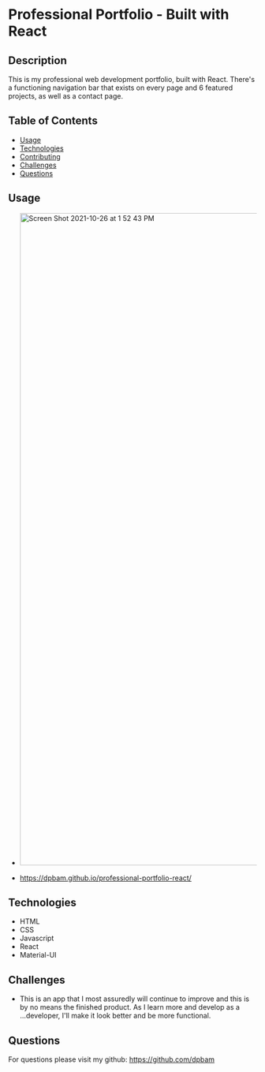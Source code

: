 # Professional Portfolio - Built with React

## Description

This is my professional web development portfolio, built with React. There's a functioning navigation bar that exists on every page and 6 featured projects, as well as a contact page.

## Table of Contents

- [Usage](#usage)
- [Technologies](#technologies)
- [Contributing](#contributing)
- [Challenges](#challenges)
- [Questions](#questions)

## Usage

- <img width="1323" alt="Screen Shot 2021-10-26 at 1 52 43 PM" src="https://user-images.githubusercontent.com/82355287/138951238-bb0d5a6f-34e5-4ea7-a0c5-7e6080ce16f5.png">

- https://dpbam.github.io/professional-portfolio-react/

## Technologies

- HTML
- CSS
- Javascript
- React
- Material-UI

## Challenges

- This is an app that I most assuredly will continue to improve and this is by no means the finished product. As I learn more and develop as a ...developer, I'll make it look better and be more functional.

## Questions

For questions please visit my github: https://github.com/dpbam
